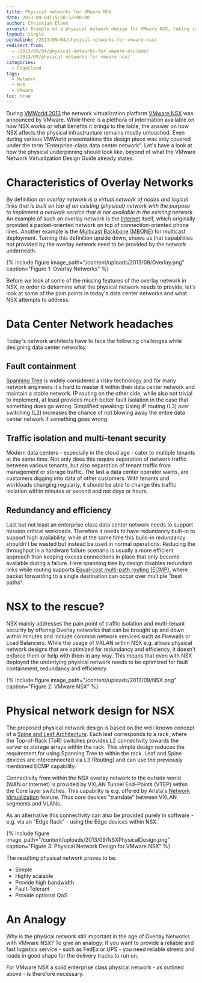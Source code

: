 ```yaml
---
title: Physical networks for VMware NSX
date: 2013-09-04T15:50:52+00:00
author: Christian Elsen
excerpt: Example of a physical network design for VMware NSX, taking into consideration fault containment, traffic isolation. multi-tenant security and redundancy.
layout: single
permalink: /2013/09/04/physical-networks-for-vmware-nsx/
redirect_from:
  - /2013/09/04/physical-networks-for-vmware-nsx/amp/
  - /2013/09/physical-networks-for-vmware-nsx/
categories:
  - EdgeCloud
tags:
  - Network
  - NSX
  - VMware
toc: true
---
```

During [VMWorld 2013](https://www.vmworld.com/community/sessions/2013) the network virtualization platform [VMware NSX](http://www.vmware.com/products/nsx.html) was announced by VMware. While there is a plethora of information available on how NSX works or what benefits it brings to the table, the answer on how NSX affects the physical infrastructure remains mostly untouched. Even during various VMWorld presentations this design piece was only covered under the term "Enterprise-class data center network". Let's have a look at how the physical underpinning should look like, beyond of what the VMware Network Virtualization Design Guide already states.

# Characteristics of Overlay Networks

By definition *an overlay network is a virtual network of nodes and logical links that is built on top of an existing (physical) network with the purpose to implement a network service that is not available in the existing network*. An example of such an overlay network is the [Internet](https://en.wikipedia.org/wiki/Internet#Infrastructure) itself, which originally provided a packet-oriented network on top of connection-oriented phone lines. Another example is the [Multicast Backbone (MBONE)](https://en.wikipedia.org/wiki/Mbone) for multicast deployment. Turning this definition upside down, shows us that capabilities *not* provided by the overlay network need to be provided by the network underneath.

{% include figure image_path="/content/uploads/2013/09/Overlay.png" caption="Figure 1: Overlay Networks" %}

Before we look at some of the missing features of the overlay network in NSX, in order to determine what the physical network needs to provide, let's look at some of the pain points in today's data center networks and what NSX attempts to address.

# Data Center Network headaches

Today's network architects have to face the following challenges while designing data center networks:

## Fault containment

[Spanning Tree](https://en.wikipedia.org/wiki/Spanning_Tree_Protocol) is widely considered a risky technology and for many network engineers it's hard to master it within their data center network and maintain a stable network. IP routing on the other side, while also not trivial to implement, at least provides much better fault isolation in the case that something does go wrong. Simplified speaking: Using IP routing (L3) over switching (L2) increases the chance of not blowing away the entire data center network if something goes wrong.

## Traffic isolation and multi-tenant security

Modern data centers - especially in the cloud age - cater to multiple tenants at the same time. Not only does this require separation of network traffic between various tenants, but also separation of tenant traffic from management or storage traffic. The last a data center operator wants, are customers digging into data of other customers. With tenants and workloads changing regularly, it should be able to change this traffic isolation within minutes or second and not days or hours.

## Redundancy and efficiency

Last but not least an enterprise class data center network needs to support mission critical workloads. Therefore it needs to have redundancy built-in to support high availability, while at the same time this build-in redundancy shouldn't be wasted but instead be used in normal operations. Reducing the throughput in a hardware failure scenario is usually a more efficient approach than keeping excess connections in place that only become available during a failure. Here spanning tree by design disables redundant links while routing supports [Equal-cost multi-path routing (ECMP)](https://en.wikipedia.org/wiki/Equal-cost_multi-path_routing), where packet forwarding to a single destination can occur over multiple "best paths".

# NSX to the rescue?

NSX mainly addresses the pain point of traffic isolation and multi-tenant security by offering Overlay networks that can be brought up and down within minutes and include common network services such as Firewalls or Load Balancers. While the usage of VXLAN within NSX e.g. allows physical network designs that are optimized for redundancy and efficiency, it doesn't enforce them or help with them in any way. This means that even with NSX deployed the underlying physical network needs to be optimized for fault containment, redundancy and efficiency.

{% include figure image_path="/content/uploads/2013/09/NSX.png" caption="Figure 2: VMware NSX" %}

# Physical network design for NSX

The proposed physical network design is based on the well-known concept of a [Spine and Leaf Architecture](http://www.cisco.com/c/dam/en/us/td/docs/solutions/Enterprise/Data_Center/MSDC/1-0/MSDC_AAG_1.pdf). Each leaf corresponds to a rack, where the Top-of-Rack (ToR) switches provides L2 connectivity towards the server or storage arrays within the rack. This simple design reduces the requirement for using Spanning Tree to within the rack. Leaf and Spine devices are interconnected via L3 (Routing) and can use the previously mentioned ECMP capability.

Connectivity from within the NSX overlay network to the outside world (WAN or Internet) is provided by VXLAN Tunnel End-Points (VTEP) within the Core layer switches. This capability is e.g. offered by Arista's [Network Virtualization](https://www.arista.com/en/solutions/network-virtualization) feature. Thus core devices "translate" between VXLAN segments and VLANs.

As an alternative this connectivity can also be provided purely in software - e.g. via an "Edge Rack" - using the Edge devices within NSX.

{% include figure image_path="/content/uploads/2013/09/NSXPhysicalDesign.png" caption="Figure 3: Physical Network Design for VMware NSX" %}

The resulting physical network proves to be:

* Simple
* Highly scalable
* Provide high bandwidth
* Fault-Tolerant
* Provide optional QoS

# An Analogy

Why is the physical network still important in the age of Overlay Networks with VMware NSX? To give an analogy: If you want to provide a reliable and fast logistics service - such as FedEx or UPS - you need reliable streets and roads in good shape for the delivery trucks to run on.

For VMware NSX a solid enterprise class physical network - as outlined above - is therefore necessary.
